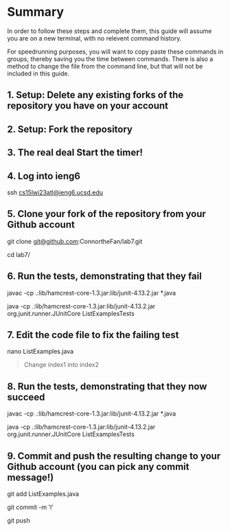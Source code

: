 # Summary

In order to follow these steps and complete them, this guide will assume you are on a new terminal, with no relevent command history.

For speedrunning purposes, you will want to copy paste these commands in groups, thereby saving you the time between commands. There is also a method to change the file from the command line, but that will not be included in this guide.

## 1. Setup: Delete any existing forks of the repository you have on your account



## 2. Setup: Fork the repository



## 3. The real deal Start the timer!



## 4. Log into ieng6

ssh cs15lwi23atl@ieng6.ucsd.edu


## 5. Clone your fork of the repository from your Github account

git clone git@github.com:ConnortheFan/lab7.git

cd lab7/

## 6. Run the tests, demonstrating that they fail

javac -cp .:lib/hamcrest-core-1.3.jar:lib/junit-4.13.2.jar *.java

java -cp .:lib/hamcrest-core-1.3.jar:lib/junit-4.13.2.jar org.junit.runner.JUnitCore ListExamplesTests


## 7. Edit the code file to fix the failing test

nano ListExamples.java

> Change index1 into index2

<Ctrl-O> <Enter> <Ctrl-X>


## 8. Run the tests, demonstrating that they now succeed

javac -cp .:lib/hamcrest-core-1.3.jar:lib/junit-4.13.2.jar *.java

java -cp .:lib/hamcrest-core-1.3.jar:lib/junit-4.13.2.jar org.junit.runner.JUnitCore ListExamplesTests


## 9. Commit and push the resulting change to your Github account (you can pick any commit message!)

git add ListExamples.java

git commit -m 'l'

git push
